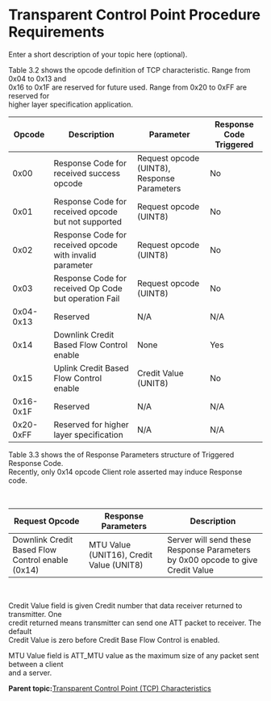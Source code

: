 # Transparent Control Point Procedure Requirements

Enter a short description of your topic here \(optional\).

Table 3.2 shows the opcode definition of TCP characteristic. Range from 0x04 to 0x13 and<br /> 0x16 to 0x1F are reserved for future used. Range from 0x20 to 0xFF are reserved for<br /> higher layer specification application.

|**Opcode**|**Description**|**Parameter**|**Response Code Triggered**|
|----------|---------------|-------------|---------------------------|
|0x00|Response Code for received success opcode|Request opcode \(UINT8\), Response Parameters|No|
|0x01|Response Code for received opcode but not supported|Request opcode \(UINT8\)|No|
|0x02|Response Code for received opcode with invalid parameter|Request opcode \(UINT8\)|No|
|0x03|Response Code for received Op Code but operation Fail|Request opcode \(UINT8\)|No|
|0x04-0x13|Reserved|N/A|N/A|
|0x14|Downlink Credit Based Flow Control enable|None|Yes|
|0x15|Uplink Credit Based Flow Control enable|Credit Value \(UNIT8\)|No|
|0x16-0x1F|Reserved|N/A|N/A|
|0x20-0xFF|Reserved for higher layer specification|N/A|N/A|

Table 3.3 shows the of Response Parameters structure of Triggered Response Code.<br /> Recently, only 0x14 opcode Client role asserted may induce Response code.

<br />

|**Request Opcode**|**Response Parameters**|**Description**|
|------------------|-----------------------|---------------|
|Downlink Credit Based Flow Control enable \(0x14\)|MTU Value \(UNIT16\), Credit Value \(UNIT8\)|Server will send these Response Parameters by 0x00 opcode to give<br /> Credit Value|

<br />

Credit Value field is given Credit number that data receiver returned to transmitter. One<br /> credit returned means transmitter can send one ATT packet to receiver. The default<br /> Credit Value is zero before Credit Base Flow Control is enabled.

MTU Value field is ATT\_MTU value as the maximum size of any packet sent between a client<br /> and a server.

**Parent topic:**[Transparent Control Point \(TCP\) Characteristics](GUID-A3A3A39F-2267-40EF-A32E-EC9EDF69665F.md)

